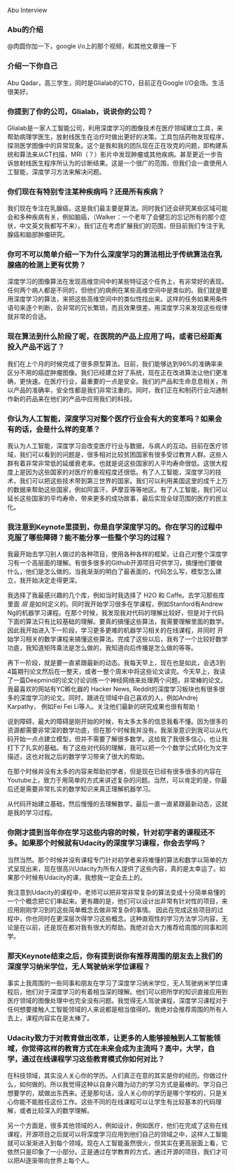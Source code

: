 Abu Interview

### Abu的介绍
@肉圆你加一下，google i/o上的那个视频，和其他文章搜一下

### 介绍一下你自己
Abu Qadar，高三学生，同时是Glialab的CTO，目前正在Google I/O会场。生活很美好。

### 你提到了你的公司，Glialab，说说你的公司？
Glialab是一家人工智能公司，利用深度学习的图像技术在医疗领域建立工具，来帮助病理学医生，放射线医生在治疗时做出更好的决策。工具包括药物发现程序，探测医学图像中的异常现象。这个是我和我的团队现在正在攻克的问题，即构建系统和算法来从CT扫描，MRI（？）影片中发现肿瘤或其他疾病。甚至更近一步告诉放射线医生程序所认为的诊断结果。这是一个很广的范围，但我们会一直使用人工智能，深度学习方法来解决问题。

### 你们现在有特别专注某种疾病吗？还是所有疾病？
我们现在专注在乳腺癌，这是我们最主要是算法。同时我们还会研究某些区域可能会和多种疾病有关，例如脑癌，（Walker：一个老年了会健忘的忘记所有的那个症状，中文英文我都写不来）。我们正在考虑扩展我们的范围，但目前我们专注于乳腺癌和脑部肿瘤研究。

### 你可不可以简单介绍一下为什么深度学习的算法相比于传统算法在乳腺癌的检测上更有优势？
深度学习的图像算法在发现高维空间中的某些特征这个任务上，有非常好的表现。任何两个病人都是不同的，但他们的病例在某些高维空间中是类似的。我们就是要用深度学习的算法，来把这些高维空间中的类似性找出来。这样的任务如果用条件语句来逐个判断，会非常的冗长繁琐，而且效果很差。用深度学习来发现这些规律就非常的合适。

### 现在算法到什么阶段了呢，在医院的产品上应用了吗，或者已经距离投入产品不远了？
我们在上个月的时候完成了很多原型算法。目前，我们能够达到96%的准确率来区分不用的癌症肿瘤图像。我们已经建立好了系统，现在正在改进算法让他们更准确，更快速。在医疗行业，最重要的一点是安全。我们的产品和生命息息相关，所以产品的准确率，安全性都是我们非常注重的。同时，我们正在和制药行业沟通制作新的药品来在他们的产品中应用我们的科技。

### 你认为人工智能，深度学习对整个医疗行业会有大的变革吗？如果会有的话，会是什么样的变革？
我认为人工智能，深度学习会改变医疗行业与数据，与病人的互动。目前在医疗领域，我们可以看到的问题是，很多相对比较贫困国家有很多受过教育人群。这些人群有着非常非常低的延缓衰老率。也就是说这些国家的人平均寿命很低。这很大程度上是因为这些国家的对医疗的重视程度还很低。有了人工智能，深度学习的技术，我们可以把这些技术带到第三世界的国家。我们可以利用美国这里的成千上万的数据来帮助这些国家，例如阿富汗，萨摩亚等等地区。有了人工智能，我们可以延长这些国家的平均寿命，带来更多的成功故事，最后实现全球范围的医疗的民主化。

### 我注意到Keynote里提到，你是自学深度学习的。你在学习的过程中克服了哪些障碍？能不能分享一些整个学习的过程？
我最开始去学习别人做过的各种项目，使用各种各样的框架，让自己对整个深度学习有一个高层面的理解。有很多很多的Github开源项目可供学习，搞懂他们要做什么，他们是怎么做的。当我渐渐的明白了最表面的，代码怎么写，模型怎么建立，我开始决定走得更深。

我选择了我最感兴趣的几个库，例如当时我选择了 H2O 和 Caffe。去学习那些库里面 *层* 是如何定义的。同时我开始学习很多在学课程，例如Stanford有Andrew Ng的机器学习课程。在那个时候，我发现我对代码的理解比较好，但是对于代码下面的算法只有比较基础的理解。要真的搞懂这些算法，我需要理解里面的数学。因此我开始进入下一阶段，学习更多更难的机器学习相关的在线课程，并同时
开始学习相关的数学课程来搞懂这些算法。完成了这些以后，我有了一个比较好数学功底，我知道矩阵乘法是怎么做的，我知道向后传播是怎么做的等等。

再下一阶段，就是要一直紧跟最新的动态。我每天早上，现在也是如此，会选3到4篇期刊论文然后在一整天，或者一整个周末中将这些论文读完。今天早上，我读了一篇Deepmind的论文讨论训练一个神经网络来处理两个问题，非常棒的论文。我最喜欢的网站有YC孵化器的 Hacker News, Reddit的深度学习板块也有很多很多的深度学习的论文。同时，跟进在领域中自己喜欢的人，例如Andrej Karpathy， 例如Fei Fei Li等人。关注他们最新的研究成果也很有帮助！

说到障碍，最大的障碍是刚开始的时候，有太多太多的信息我看不懂。因为很多的资源都需要非常深的数学功底，但在那个时候我并没有。我渐渐意识到我可以从代码开始一点点建立模型，但并不需要了解很多数学。这给我了我很多信心，也让我打下了扎实的基础。有了这些对代码的理解，我可以把一个个数学公式转化为文字描述，这也对我之后的数学学习带来了很大的帮助。

在那个时候并没有太多的内容来帮助初学者，但是现在已经有很多很多的内容在Youtube上，致力于用简单的方式来讲述复杂的问题。当然，可以肯定的是，你最后还是需要非常扎实的数学知识来真正理解机器学习。

从代码开始建立基础，然后慢慢的去理解数学，最后一直一直紧跟最新动态，这就是我的学习过程。

### 你刚才提到当年你在学习这些内容的时候，针对初学者的课程还不多。如果那个时候就有Udacity的深度学习课程，你会去学吗？
当然当然。那个时候并没有课程专门针对初学者来将难懂的算法和数学以简单的方式呈现出来，现在很高兴Udacity为所有人提供了这些内容，真的是太幸运了。如果那个时候有Udacity的课，我想我一定会去上的。 

我注意到Udacity的课程中，老师可以把非常非常复杂的算法变成十分简单易懂的一个个概念把它们串起来。更有趣的是，他们可以设计出非常有针对性的项目，来应用刚刚学习到的这些简单概念去做非常复杂的事情。 因此在完成这些项目的过程中，你也同时在更深层次得学习这些概念。这种直观性的学习方法学习内容，无论是在以前，还是现在都对我有很大的帮助。我绝对会大力推荐给周围的同事和同学。

### 那天Keynote结束之后，你有提到说你有推荐周围的朋友去上我们的深度学习纳米学位，无人驾驶纳米学位课程？
事实上我周围的一些同事和朋友在学习了深度学习纳米学位，无人驾驶纳米学位课程后，他们对于深度学习的有着相当深的理解。他们可以把所学的知识直接应用到医疗领域的图像处理中也完全没有问题。我觉得无人驾驶课程，深度学习课程对于任何想要接触人工智能领域的人来说都是相当值得的。我绝对会推荐周围的所有人去上，课程内容实在是太棒了。

### Udacity致力于对教育做出改革，让更多的人能够接触到人工智能领域，你觉得这样的教育方式在未来会成为主流吗？高中，大学，自学，通过在线课程学习这些教育模式你如何对比？
在科技领域，其实没人关心你的学历。人们真正在意的其实是你的经历。你做过什么，如何做的。所以我觉得这种以自身兴趣为动力的学习方式是最棒的。学习自己想要学的，斌做出东西来。还是那句话，没人关心你的学历是哪个学校的，只是关心你能不能胜任这份工作。这些不同的在线课程可以让学生有比较基本的代码理解，或者比较深入的数学理解。

另一个方面是，很多其他领域的人，例如设计，例如医疗，他们在完成了这些在线课程，开源项目之后就可以将深度学习应用到他们自己的领域之中，这样人工智能就可以渐渐进入到每个领域。现在人工智能虽然很火，但其实在更高层面上看，它依然只是印象了一小部分。正是通过在学教育的方式，通过开源的项目，我们才可以把AI逐渐带向世界上每个人。







